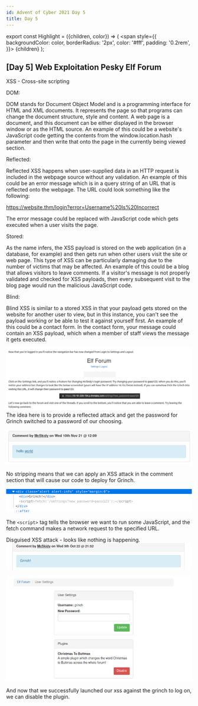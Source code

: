 ```yaml
---
id: Advent of Cyber 2021 Day 5
title: Day 5
---
```


export const Highlight = ({children, color}) => (
  <span
    style={{
      backgroundColor: color,
      borderRadius: '2px',
      color: '#fff',
      padding: '0.2rem',
    }}>
    {children}
  </span>
);

## [Day 5] <Highlight color="#621d27">Web Exploitation</Highlight> Pesky Elf Forum 

XSS - Cross-site scripting

DOM:

DOM stands for Document Object Model and is a programming interface for HTML and XML documents. It represents the page so that programs can change the document structure, style and content. A web page is a document, and this document can be either displayed in the browser window or as the HTML source.
 An example of this could be a website's JavaScript code getting the contents from the window.location.hash parameter and then write that onto the page in the currently being viewed section. 
 
Reflected:

Reflected XSS happens when user-supplied data in an HTTP request is included in the webpage source without any validation. An example of this could be an error message which is in a query string of an URL that is reflected onto the webpage. The URL could look something like the following:

https://website.thm/login?error=Username%20Is%20Incorrect

The error message could be replaced with JavaScript code which gets executed when a user visits the page.

Stored:

As the name infers, the XSS payload is stored on the web application (in a database, for example) and then gets run when other users visit the site or web page. This type of XSS can be particularly damaging due to the number of victims that may be affected. An example of this could be a blog that allows visitors to leave comments. If a visitor's message is not properly validated and checked for XSS payloads, then every subsequent visit to the blog page would run the malicious JavaScript code.

Blind:

Blind XSS is similar to a stored XSS in that your payload gets stored on the website for another user to view, but in this instance, you can't see the payload working or be able to test it against yourself first. An example of this could be a contact form. In the contact form, your message could contain an XSS payload, which when a member of staff views the message it gets executed.

![xssdemo.png](/img/_resources/Day_5/xssdemo.png)
The idea here is to provide a reflected attack and get the password for Grinch switched to a password of our choosing. 

![morexss.png](/img/_resources/Day_5/morexss.png)

No stripping means that we can apply an XSS attack in the comment section that will cause our code to deploy for Grinch.

![inspectelement.png](/img/_resources/Day_5/inspectelement.png)

The `<script>` tag tells the browser we want to run some JavaScript, and the fetch command makes a network request to the specified URL.

Disguised XSS attack - looks like nothing is happening.
![disguisedxss.png](/img/_resources/Day_5/disguisedxss.png)

![complete.png](/img/_resources/Day_5/complete.png)

And now that we successfully launched our xss against the grinch to log on, we can disable the plugin.
